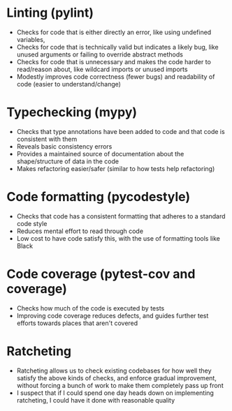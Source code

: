 # Linting (pylint)
- Checks for code that is either directly an error, like using undefined variables, 
- Checks for code that is technically valid but indicates a likely bug, like unused arguments or failing to override abstract methods
- Checks for code that is unnecessary and makes the code harder to read/reason about, like wildcard imports or unused imports
- Modestly improves code correctness (fewer bugs) and readability of code (easier to understand/change)
# Typechecking (mypy)
- Checks that type annotations have been added to code and that code is consistent with them
- Reveals basic consistency errors
- Provides a maintained source of documentation about the shape/structure of data in the code
- Makes refactoring easier/safer (similar to how tests help refactoring)
# Code formatting (pycodestyle)
- Checks that code has a consistent formatting that adheres to a standard code style
- Reduces mental effort to read through code
- Low cost to have code satisfy this, with the use of formatting tools like Black
# Code coverage (pytest-cov and coverage)
- Checks how much of the code is executed by tests
- Improving code coverage reduces defects, and guides further test efforts towards places that aren't covered

# Ratcheting
- Ratcheting allows us to check existing codebases for how well they satisfy the above kinds of checks, and enforce gradual improvement, without forcing a bunch of work to make them completely pass up front
- I suspect that if I could spend one day heads down on implementing ratcheting, I could have it done with reasonable quality
